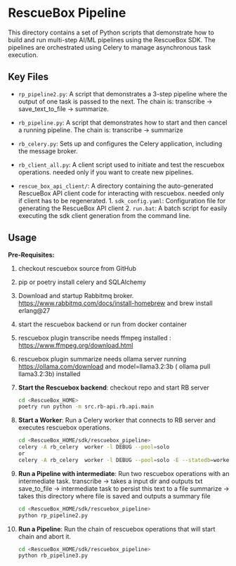 # RescueBox Pipeline

This directory contains a set of Python scripts that demonstrate how to build and run multi-step AI/ML pipelines using the RescueBox SDK. The pipelines are orchestrated using Celery to manage asynchronous task execution.

## Key Files

-   `rp_pipeline2.py`: A script that demonstrates a 3-step pipeline where the output of one task is passed to the next. The chain is: transcribe -> save_text_to_file -> summarize.
- `rb_pipeline.py`: A script that demonstrates how to start and then cancel a running pipeline. The chain is: transcribe -> summarize
-   `rb_celery.py`: Sets up and configures the Celery application, including the message broker.

-   `rb_client_all.py`: A client script used to initiate and test the rescuebox operations. needed only if you want to create new pipelines.
-   `rescue_box_api_client/`: A directory containing the auto-generated RescueBox API client code for interacting with rescuebox. needed only if client has to be regenerated.
        1.   `sdk_config.yaml`: Configuration file for generating the RescueBox API client
        2.  `run.bat`: A batch script for easily executing the sdk client generation from the command line.


## Usage

**Pre-Requisites:**
 1. checkout rescuebox source from GitHub
 2. pip or poetry install celery and SQLAlchemy
 3. Download and startup Rabbitmq broker. https://www.rabbitmq.com/docs/install-homebrew and brew install erlang@27
 2. start the rescuebox backend or run from docker container
 3. rescuebox plugin transcribe needs ffmpeg installed : https://www.ffmpeg.org/download.html
 4. rescuebox plugin summarize needs ollama server running https://ollama.com/download
   and model=llama3.2:3b  ( ollama pull llama3.2:3b)  installed


1.  **Start the Rescuebox backend**:  checkout repo and start RB server
    ```bash
    cd <RescueBox_HOME>
    poetry run python -m src.rb-api.rb.api.main
    ```
2.  **Start a Worker**: Run a Celery worker that connects to RB server and executes rescuebox operations.
     ```bash
     cd <RescueBox_HOME/sdk/rescuebox_pipeline>
     celery -A rb_celery  worker -l DEBUG --pool=solo
     or 
     celery -A rb_celery  worker -l DEBUG --pool=solo -E --statedb=worker.state
     ```

3. **Run a Pipeline with intermediate**: Run two rescuebox operations with an intermediate task.
        transcribe -> takes a input dir and outputs txt
        save_to_file -> intermediate task to persist this text to a file
        summarize -> takes this directory where file is saved and outputs a summary file

    ```bash
    cd <RescueBox_HOME/sdk/rescuebox_pipeline>
    python rp_pipeline2.py
    ```

4.  **Run a Pipeline**: Run the chain of rescuebox operations that will start chain and abort it.

    ```bash
    cd <RescueBox_HOME/sdk/rescuebox_pipeline>
    python rb_pipeline3.py
    ```
